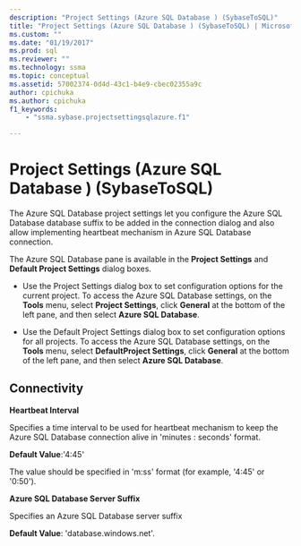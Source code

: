 ```yaml
---
description: "Project Settings (Azure SQL Database ) (SybaseToSQL)"
title: "Project Settings (Azure SQL Database ) (SybaseToSQL) | Microsoft Docs"
ms.custom: ""
ms.date: "01/19/2017"
ms.prod: sql
ms.reviewer: ""
ms.technology: ssma
ms.topic: conceptual
ms.assetid: 57002374-0d4d-43c1-b4e9-cbec02355a9c
author: cpichuka 
ms.author: cpichuka 
f1_keywords: 
    - "ssma.sybase.projectsettingsqlazure.f1"

---
```

# Project Settings (Azure SQL Database ) (SybaseToSQL)
The Azure SQL Database project settings let you configure the Azure SQL Database database suffix to be added in the connection dialog and also allow implementing heartbeat mechanism in Azure SQL Database connection.  
  
The Azure SQL Database pane is available in the **Project Settings** and **Default Project Settings** dialog boxes.  
  
-   Use the Project Settings dialog box to set configuration options for the current project. To access the Azure SQL Database settings, on the **Tools** menu, select **Project Settings**, click **General** at the bottom of the left pane, and then select **Azure SQL Database**.  
  
-   Use the Default Project Settings dialog box to set configuration options for all projects. To access the Azure SQL Database settings, on the **Tools** menu, select **DefaultProject Settings**, click **General** at the bottom of the left pane, and then select **Azure SQL Database**.  
  
## Connectivity  
**Heartbeat Interval**  
  
Specifies a time interval to be used for heartbeat mechanism to keep the Azure SQL Database connection alive in 'minutes : seconds' format.  
  
**Default Value**:'4:45'  
  
The value should be specified in 'm:ss' format (for example, '4:45' or '0:50').  
  
**Azure SQL Database Server Suffix**  
  
Specifies an Azure SQL Database server suffix  
  
**Default Value**: 'database.windows.net'.  
  
